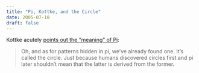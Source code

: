 ```yaml
---
title: "Pi, Kottke, and the Circle"
date: 2005-07-18
draft: false
---
```

Kottke acutely [points out the “meaning” of Pi](https://kottke.org/05/07/pi-god-supercomputers):

> Oh, and as for patterns hidden in pi, we’ve already found one. It’s called the circle. Just because humans discovered circles first and pi later shouldn’t mean that the latter is derived from the former.
